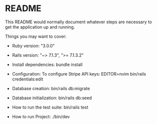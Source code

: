 # README

This README would normally document whatever steps are necessary to get the
application up and running.

Things you may want to cover:

* Ruby version: "3.0.0"

* Rails version: "~> 7.1.3", ">= 7.1.3.2"
  
* Install dependencies: bundle install

* Configuration: To configure Stripe API keys: EDITOR=nvim bin/rails credentials:edit


* Database creation: bin/rails db:migrate

* Database initialization: bin/rails db:seed

* How to run the test suite: bin/rails test



* How to run Project: ./bin/dev
